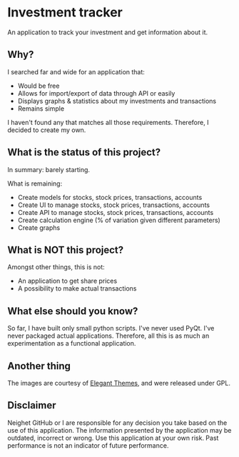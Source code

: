 # Investment tracker
An application to track your investment and get information about it.


## Why?
I searched far and wide for an application that:
- Would be free
- Allows for import/export of data through API or easily
- Displays graphs & statistics about my investments and transactions
- Remains simple

I haven't found any that matches all those requirements. Therefore, I decided to create my own.


## What is the status of this project?

In summary: barely starting.

What is remaining:
- Create models for stocks, stock prices, transactions, accounts
- Create UI to manage stocks, stock prices, transactions, accounts
- Create API to manage stocks, stock prices, transactions, accounts
- Create calculation engine (% of variation given different parameters)
- Create graphs

## What is NOT this project?

Amongst other things, this is not:
- An application to get share prices
- A possibility to make actual transactions

## What else should you know?

So far, I have built only small python scripts. I've never used PyQt. I've never packaged actual applications.
Therefore, all this is as much an experimentation as a functional application.

## Another thing

The images are courtesy of [Elegant Themes](https://www.elegantthemes.com/blog/freebie-of-the-week/beautiful-flat-icons-for-free), and were released under GPL.

## Disclaimer

Neighet GitHub or I are responsible for any decision you take based on the use of this application. The information presented by the application may be outdated, incorrect or wrong. Use this application at your own risk.
Past performance is not an indicator of future performance.
